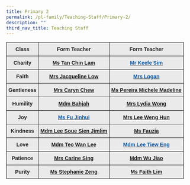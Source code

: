 ```yaml
---
title: Primary 2
permalink: /pl-family/Teaching-Staff/Primary-2/
description: ""
third_nav_title: Teaching Staff
---
```

<style type="text/css">
.tg  {border-collapse:collapse;border-spacing:0;}
.tg td{border-color:black;border-style:solid;border-width:1px;font-family:Arial, sans-serif;font-size:14px;
  overflow:hidden;padding:10px 5px;word-break:normal;}
.tg th{border-color:black;border-style:solid;border-width:1px;font-family:Arial, sans-serif;font-size:14px;
  font-weight:normal;overflow:hidden;padding:10px 5px;word-break:normal;}
.tg .tg-n4qt{background-color:#EAEAEA;color:#222;font-weight:bold;text-align:center;vertical-align:top}
.tg .tg-a7kh{background-color:#EAEAEA;color:#0857AE;font-weight:bold;text-align:center;vertical-align:top}
</style>
<table class="tg">
<thead>
  <tr>
    <th class="tg-n4qt">Class</th>
    <th class="tg-n4qt">Form Teacher</th>
    <th class="tg-n4qt">Form Teacher</th>
  </tr>
</thead>
<tbody>
  <tr>
    <td class="tg-n4qt">Charity</td>
    <td class="tg-a7kh"><a href="mailto:tan_chin_lam@moe.edu.sg">Ms Tan Chin Lam</a></td>
    <td class="tg-a7kh"><a href="mailto:sim_kim_wee_keefe@moe.edu.sg"><span style="font-weight:600;text-decoration:none;color:#0857AE">Mr Keefe Sim</span></a></td>
  </tr>
  <tr>
    <td class="tg-n4qt">Faith</td>
    <td class="tg-a7kh"><a href="mailto:liao_sze_yuen@moe.edu.sg">Mrs Jacqueline Low</a></td>
    <td class="tg-a7kh"><a href="mailto:jamunarani_samiappan@moe.edu.sg"><span style="font-weight:600;text-decoration:none;color:#0857AE">Mrs Logan</span></a></td>
  </tr>
  <tr>
    <td class="tg-n4qt">Gentleness</td>
    <td class="tg-a7kh"><a href="mailto:tang_wock_lian@moe.edu.sg">Mrs Caryn Chew</a></td>
    <td class="tg-a7kh"><a href="mailto:pereira_michele_madeline@moe.edu.sg">Ms Pereira Michele Madeline</a></td>
  </tr>
  <tr>
    <td class="tg-n4qt">Humility</td>
    <td class="tg-a7kh"><a href="mailto:bahjah_mohamed_nawawi@moe.edu.sg">Mdm Bahjah </a></td>
    <td class="tg-a7kh"><a href="mailto:li_qinning_lydia@moe.edu.sg">Mrs Lydia Wong</a></td>
  </tr>
  <tr>
    <td class="tg-n4qt">Joy</td>
    <td class="tg-a7kh"><a href="mailto:fu_jinhui@moe.edu.sg"><span style="font-weight:600;text-decoration:none;color:#0857AE">Ms Fu Jinhui</span></a></td>
    <td class="tg-a7kh"><a href="mailto:goh_foong_meng@moe.edu.sg">Mrs Lee Weng Hun</a></td>
  </tr>
  <tr>
    <td class="tg-n4qt">Kindness</td>
    <td class="tg-a7kh"><a href="mailto:lee_soue_sien_jimlim@moe.edu.sg">Mdm Lee Soue Sien Jimlim</a></td>
    <td class="tg-a7kh"><a href="mailto:fauzia_jailani@moe.edu.sg">Ms Fauzia</a></td>
  </tr>
  <tr>
    <td class="tg-n4qt">Love</td>
    <td class="tg-a7kh"><a href="mailto:teo_wan_lee@moe.edu.sg">Mdm Teo Wan Lee</a></td>
    <td class="tg-a7kh"><a href="mailto:lee_tiew_eng@moe.edu.sg"><span style="font-weight:600;text-decoration:none;color:#0857AE">Mdm Lee Tiew Eng</span></a></td>
  </tr>
  <tr>
    <td class="tg-n4qt">Patience</td>
    <td class="tg-a7kh"><a href="mailto:carine_yap_pei_yen@moe.edu.sg">Mrs Carine Sing</a></td>
    <td class="tg-a7kh"><a href="mailto:wu_jiao@moe.edu.sg">Mdm Wu Jiao</a></td>
  </tr>
  <tr>
    <td class="tg-n4qt">Purity</td>
    <td class="tg-a7kh"><a href="mailto:zeng_cuiyue_stephanie@moe.edu.sg">Ms Stephanie Zeng</a></td>
    <td class="tg-a7kh"><a href="mailto:faith_lim_mei_ting@moe.edu.sg">Ms Faith Lim</a></td>
  </tr>
</tbody>
</table>